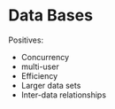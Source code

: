 <h1>Data Bases</h1>

Positives:
<ul>
  <li> Concurrency </li>
  <li> multi-user </li>
  <li> Efficiency </li>
  <li> Larger data sets </li>
  <li> Inter-data relationships </li>
